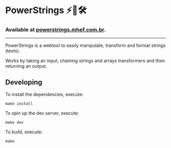 # PowerStrings ⚡️🧵🛠️

### Available at [powerstrings.mhef.com.br](https://powerstrings.mhef.com.br).

---

PowerStrings is a webtool to easily manipulate, transform and format strings (texts).

Works by taking an input, chaining strings and arrays transformers and then returning an output.

## Developing

To install the dependencies, execute:
 ```console
make install
 ```

To spin up the dev server, execute:
 ```console
make dev
 ```

To build, execute:
 ```console
make
 ```